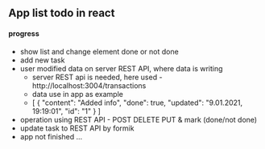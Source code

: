 ## App list todo in react

#### progress
* show list and change element done or not done
* add new task
* user modified data on server REST API, where data is writing
  - server REST api is needed, here used - http://localhost:3004/transactions
  - data use in app as example
  - [
        {
            "content": "Added info",
            "done": true,
            "updated": "9.01.2021, 19:19:01",
            "id": "1"
        }
    ]
* operation using REST API - POST DELETE PUT & mark (done/not done)
* update task to REST API by formik
* app not finished ...